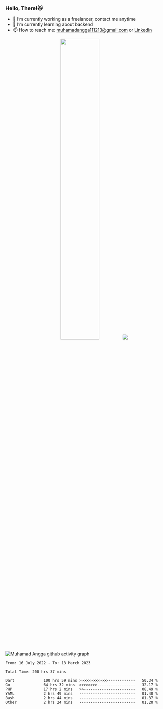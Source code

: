 
### Hello, There!🐱

- 🔭 I’m currently working as a freelancer, contact me anytime
- 🌱 I’m currently learning about backend
- 📫 How to reach me: [muhamadangga111213@gmail.com](mailto:muhamadangga111213@gmail.com) or [LinkedIn](https://www.linkedin.com/in/muhamad-angga)

<p align="center">
    <img width="49.5%" src="https://github-readme-stats.vercel.app/api?username=muhangga&count_private=true&theme=ocean_dark&show_icons=true" />
    &nbsp;
    <img src="https://github-readme-stats.vercel.app/api/top-langs/?username=muhangga&langs_count=8&layout=compact&theme=ocean_dark&show_icons=true" />
</p>

![Muhamad Angga github activity graph](https://github-readme-activity-graph.cyclic.app/graph?username=muhangga&custom_title=Angga&color=708090&theme=github-dark)


<!--START_SECTION:waka-->

```text
From: 16 July 2022 - To: 13 March 2023

Total Time: 200 hrs 37 mins

Dart             100 hrs 59 mins >>>>>>>>>>>>>------------   50.34 %
Go               64 hrs 32 mins  >>>>>>>>-----------------   32.17 %
PHP              17 hrs 2 mins   >>-----------------------   08.49 %
YAML             2 hrs 49 mins   -------------------------   01.40 %
Bash             2 hrs 44 mins   -------------------------   01.37 %
Other            2 hrs 24 mins   -------------------------   01.20 %
```

<!--END_SECTION:waka-->
